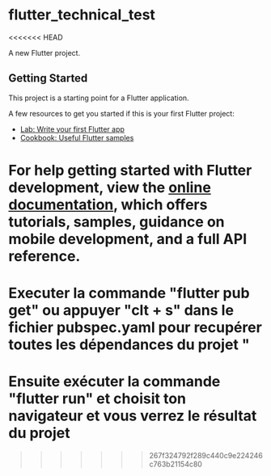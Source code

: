 # flutter_technical_test
<<<<<<< HEAD

A new Flutter project.

## Getting Started

This project is a starting point for a Flutter application.

A few resources to get you started if this is your first Flutter project:

- [Lab: Write your first Flutter app](https://docs.flutter.dev/get-started/codelab)
- [Cookbook: Useful Flutter samples](https://docs.flutter.dev/cookbook)

For help getting started with Flutter development, view the
[online documentation](https://docs.flutter.dev/), which offers tutorials,
samples, guidance on mobile development, and a full API reference.
=======
# Executer la commande "flutter pub get" ou appuyer "clt + s" dans le fichier pubspec.yaml pour recupérer toutes les dépendances du projet "
# Ensuite exécuter la commande  "flutter run" et choisit ton navigateur et vous verrez le résultat du projet
>>>>>>> 267f324792f289c440c9e224246c763b21154c80
